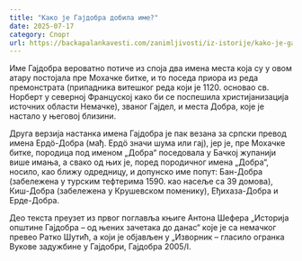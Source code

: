 ```yaml
---
title: "Како је Гајдобра добила име?"
date: 2025-07-17
category: Спорт
url: https://backapalankavesti.com/zanimljivosti/iz-istorije/kako-je-gajdobra-dobila-ime/
---
```


Име Гајдобра вероватно потиче из споја два имена места која су у овом атару постојала пре Мохачке битке, и то поседа приора из реда премонстрата (припадника витешког реда који је 1120. основао св. Норберт у северној Француској како би се поспешила христијанизација источних области Немачке), званог Гајдел, и места Добра, које је настало у његовој близини.

Друга верзија настанка имена Гајдобра је пак везана за српски превод имена Ердö-Добра (мађ. Ердö значи шума или гај), јер је, пре Мохачке битке, породица под именом „Добра“ поседовала у Бачкој жупанији више имања, а свако од њих је, поред породичног имена „Добра“, носило, као ближу одредницу, и допунско име попут: Бан-Добра (забележена у турским тефтерима 1590. као насеље са 39 домова), Киш-Добра (забележена у Крушевском поменику), Еђихаза-Добра и Ерде-Добра.

Део текста преузет из првог поглавља књиге Антона Шефера „Историја општине Гајдобра – од њених зачетака до данас“ које је са немачког превео Ратко Шутић, а који је објављен у „Изворник – гласило огранка Вукове задужбине у Гајдобри, Гајдобра 2005/I.
